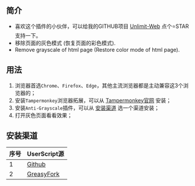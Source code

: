 ## 简介

- 喜欢这个插件的小伙伴，可以给我的GITHUB项目 [Unlimit-Web](https://github.com/xcanwin/Unlimit-Web/) 点个⭐️STAR支持一下。
- 移除页面的灰色模式 (恢复页面的彩色模式).
- Remove grayscale of html page (Restore color mode of html page).

## 用法

1. 浏览器首选```Chrome```、```Firefox```、```Edge```，其他主流浏览器都是主动兼容这3个浏览器的；
2. 安装```Tampermonkey```浏览器拓展，可以从 [Tampermonkey官网](https://www.tampermonkey.net/) 安装；
3. 安装```Anti-Grayscale```插件，可以从 [安装渠道](#安装渠道) 选一个渠道安装；
4. 打开灰色页面看看效果；

## 安装渠道

| 序号 | UserScript源 |
| --- | --- |
| 1 | [Github](https://raw.githubusercontent.com/xcanwin/Anti-Grayscale/main/Anti-Grayscale.user.js) |
| 2 | [GreasyFork](https://greasyfork.org/zh-CN/scripts/399624-anti-grayscale) |
